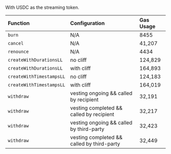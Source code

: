 With USDC as the streaming token.

| Function                 | Configuration                              | Gas Usage |
| :----------------------- | :----------------------------------------- | :-------- |
| `burn`                   | N/A                                        | 8455      |
| `cancel`                 | N/A                                        | 41,207    |
| `renounce`               | N/A                                        | 4434      |
| `createWithDurationsLL`  | no cliff                                   | 124,829   |
| `createWithDurationsLL`  | with cliff                                 | 164,893   |
| `createWithTimestampsLL` | no cliff                                   | 124,183   |
| `createWithTimestampsLL` | with cliff                                 | 164,019   |
| `withdraw`               | vesting ongoing && called by recipient     | 32,191    |
| `withdraw`               | vesting completed && called by recipient   | 32,217    |
| `withdraw`               | vesting ongoing && called by third-party   | 32,423    |
| `withdraw`               | vesting completed && called by third-party | 32,449    |
